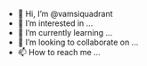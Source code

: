 - 👋 Hi, I’m @vamsiquadrant
- 👀 I’m interested in ...
- 🌱 I’m currently learning ...
- 💞️ I’m looking to collaborate on ...
- 📫 How to reach me ...

<!---
vamsiquadrant/vamsiquadrant is a ✨ special ✨ repository because its `README.md` (this file) appears on your GitHub profile.
You can click the Preview link to take a look at your changes.
--->
